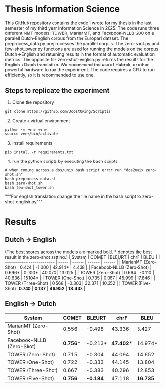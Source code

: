 # Thesis Information Science
This GitHub repository contains the code I wrote for my thesis in the last semester of my third year Information Science in 2025. The code runs three different NMT models: TOWER, MarianMT, and Facebook-NLLB-200 on a paralell Dutch-English corpus from the Europarl dataset.
The preprocess_data.py preprocesses the parallel corpus. The zero-shot.py and few-shot_tower.py functions are used for running the models on the corpus Dutch->English and returning results in the format of automatic evaluation metrics. The opposite file zero-shot-english.py returns the results for the English->Dutch translation.
We recommend the use of Habrok, or other powerful hardware to run the experiment. The code requires a GPU to run efficiently, so it is recommended to use one.

## Steps to replicate the experiment

1. Clone the repository
```
git clone https://github.com/JoostOving/Scriptie
```

2. Create a virtual environment
```
python -m venv venv
source venv/bin/activate
```

3. install requirements
```
pip install -r requirements.txt
```

4. run the python scripts by executing the bash scripts
```
# when coming across a dos/unix bash script error run "dos2unix zero-shot.sh"
bash preprocess-data.sh
bash zero-shot.sh
bash few-shot_tower.sh
```
"""For english translation change the file name in the bash script to zero-shot-english.py"""

# Results
## Dutch -> English
(The best scores across the models are marked bold. * denotes the best result in the zero-shot setting.)
| System                    | COMET | BLEURT | chrF   | BLEU   |
| ------------------------- | ----- | ------ | ------ | ------ |
| MarianMT (Zero-Shot)      | 0.424 | -1.000 | 42.914* | 4.438  |
| Facebook-NLLB (Zero-Shot) | 0.696* | 0.000*  | 40.073 | 13.025 |
| TOWER (Zero-Shot)         | 0.664 | -0.110 | 40.636 | 15.104* |
| TOWER (One-Shot)          | 0.735 | 0.067  | 45.999 | 17.846 |
| TOWER (Three-Shot)        | 0.568 | -0.303 | 32.371 | 10.352 |
| TOWER (Five-Shot)         |**0.740** | **0.137**  | **46.952** | **18.438** |

## English -> Dutch
| System                     | COMET | BLEURT | chrF   | BLEU   |
|---------------------------|-------|--------|--------|--------|
| MarianMT (Zero-Shot)      | 0.556 | -0.498 | 43.336 | 3.427  |
| Facebook-NLLB (Zero-Shot) | **0.756***| -0.213* | **47.402***  | 14.974* |
| TOWER (Zero-Shot)         | 0.715 | -0.304 | 44.094 | 14.652 |
| TOWER (One-Shot)          | 0.722 | -0.333 | 44.145 | 13.804 |
| TOWER (Three-Shot)        | 0.667 | -0.383 | 40.296 | 12.853 |
| TOWER (Five-Shot)         | **0.756** | **-0.184** | 47.118 | **16.735** |

